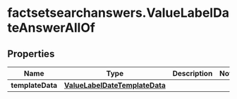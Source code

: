 # factsetsearchanswers.ValueLabelDateAnswerAllOf

## Properties

Name | Type | Description | Notes
------------ | ------------- | ------------- | -------------
**templateData** | [**ValueLabelDateTemplateData**](ValueLabelDateTemplateData.md) |  | 


